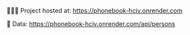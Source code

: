 👨🏽‍💻 Project hosted at:
https://phonebook-hciv.onrender.com

📖 Data:
https://phonebook-hciv.onrender.com/api/persons
